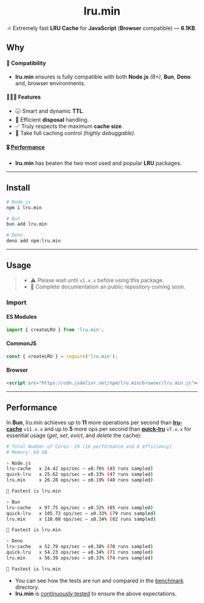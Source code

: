 <h1 align="center">lru.min</h1>
<div align="center">

🔥 Extremely fast <strong>LRU Cache</strong> for <strong>JavaScript</strong> (<strong>Browser</strong> compatible) — **6.1KB**.

</div>

## Why

#### 🤝 Compatibility

- **lru.min** ensures is fully compatible with both **Node.js** _(8+)_, **Bun**, **Deno** and, browser environments.<br />

#### 👨🏻‍💻 Features

- 🕢 Smart and dynamic **TTL**.
- 🧹 Efficient **disposal** handling.
- ✅ Truly respects the maximum **cache size**.
- 🔑 Take full caching control _(highly debuggable)_.

#### 🎖️ [Performance](#performance)

- **lru.min** has beaten the two most used and popular **LRU** packages.

---

## Install

```bash
# Node.js
npm i lru.min
```

```bash
# Bun
bun add lru.min
```

```bash
# Deno
deno add npm:lru.min
```

---

## Usage

> - ⚠️ Please wait until `v1.x.x` before using this package.
> - 📘 Complete documentation an public repository coming soon.

### Import

#### ES Modules

```js
import { createLRU } from 'lru.min';
```

#### CommonJS

```js
const { createLRU } = require('lru.min');
```

#### Browser

```html
<script src="https://cdn.jsdelivr.net/npm/lru.min/browser/lru.min.js"></script>
```

---

## Performance

In **Bun**, lru.min achieves up to **11** more operations per second than [**lru-cache**](https://github.com/isaacs/node-lru-cache) `v11.x.x` and up to **5** more ops per second than [**quick-lru**](https://github.com/sindresorhus/quick-lru) `v7.x.x` for essential usage (_get_, _set_, _evict_, and _delete_ the cache):

```sh
# Total Number of Cores: 24 (16 performance and 8 efficiency)
# Memory: 64 GB

› Node.js
lru-cache   x 24.42 ops/sec — ±0.76% (45 runs sampled)
quick-lru   x 25.62 ops/sec — ±0.33% (47 runs sampled)
lru.min     x 26.28 ops/sec — ±0.19% (48 runs sampled)

🚀 Fastest is lru.min

› Bun
lru-cache   x 97.75 ops/sec — ±0.32% (85 runs sampled)
quick-lru   x 105.72 ops/sec — ±0.33% (79 runs sampled)
lru.min     x 110.08 ops/sec — ±0.34% (82 runs sampled)

🚀 Fastest is lru.min

› Deno
lru-cache   x 52.79 ops/sec — ±0.38% (70 runs sampled)
quick-lru   x 54.23 ops/sec — ±0.34% (71 runs sampled)
lru.min     x 56.39 ops/sec — ±0.33% (74 runs sampled)

🚀 Fastest is lru.min
```

- You can see how the tests are run and compared in the [benchmark](https://github.com/wellwelwel/lru.min/tree/main/benchmark) directory.
- **lru.min** is [continuously tested](https://github.com/wellwelwel/lru.min/blob/main/.github/workflows/ci_benchmark.yml) to ensure the above expectations.

<!--

---

## Acknowledgements

[![Contributors](https://img.shields.io/github/contributors/wellwelwel/lru.min?label=Contributors)](https://github.com/wellwelwel/lru.min/graphs/contributors)

-->
